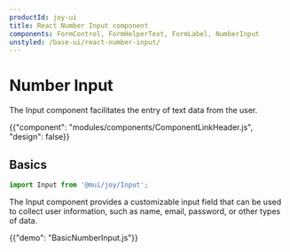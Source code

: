 ```yaml
---
productId: joy-ui
title: React Number Input component
components: FormControl, FormHelperText, FormLabel, NumberInput
unstyled: /base-ui/react-number-input/
---
```


# Number Input

<p class="description">The Input component facilitates the entry of text data from the user.</p>

{{"component": "modules/components/ComponentLinkHeader.js", "design": false}}

## Basics

```jsx
import Input from '@mui/joy/Input';
```

The Input component provides a customizable input field that can be used to collect user information, such as name, email, password, or other types of data.

{{"demo": "BasicNumberInput.js"}}
